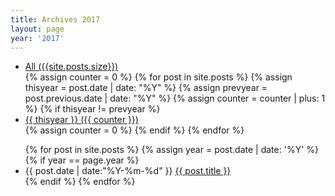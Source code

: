 ```yaml
---
title: Archives 2017
layout: page
year: '2017'
---
```


<ul class="archive-years">
<li><a href="/archive/archives" title="archives" rel="{{ cat[1].size }}">All ({{site.posts.size}})</a></li>
  {% assign counter = 0 %}
  {% for post in site.posts %}
    {% assign thisyear = post.date | date: "%Y" %}
    {% assign prevyear = post.previous.date | date: "%Y" %}
    {% assign counter = counter | plus: 1 %}
    {% if thisyear != prevyear %}
        <li><a href="/archive/{{ post.date | date:"%Y" }}">{{ thisyear }} ({{ counter }})</a></li>
      {% assign counter = 0 %}
    {% endif %}
  {% endfor %}
</ul>

<ul>
{% for post in site.posts %}
    {% assign year = post.date | date: '%Y' %}
        {% if year == page.year %}
          <li class="listing-item">
          <time datetime="{{ post.date | date:"%Y-%m-%d" }}">{{ post.date | date:"%Y-%m-%d" }}</time>
          <a href="{{ post.url }}" title="{{ post.title }}">{{ post.title }}</a>
          </li>
    {% endif %}
{% endfor %}
</ul>